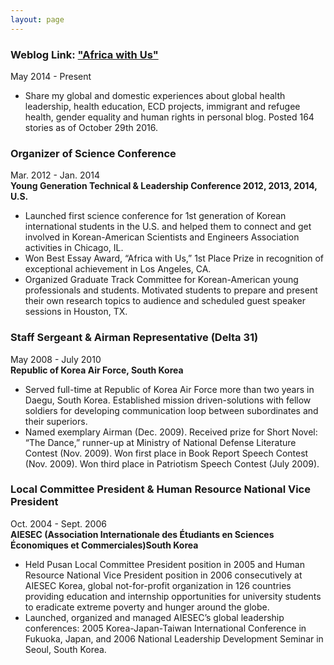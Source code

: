 ```yaml
---
layout: page
---
```


### Weblog Link: ["Africa with Us"](http://africawithcharles.blogspot.com)
May 2014 - Present  
* Share my global and domestic experiences about global health leadership, health education, ECD projects, immigrant and refugee health, gender equality and human rights in personal blog. Posted 164 stories as of October 29th 2016.

### Organizer of Science Conference
Mar. 2012 - Jan. 2014  
__Young Generation Technical & Leadership Conference 2012, 2013, 2014, U.S.__   
* Launched first science conference for 1st generation of Korean international students in the U.S. and helped them to connect and get involved in Korean-American Scientists and Engineers Association activities in Chicago, IL.  
* Won Best Essay Award, “Africa with Us,” 1st Place Prize in recognition of exceptional achievement in Los Angeles, CA.  
* Organized Graduate Track Committee for Korean-American young professionals and students. Motivated students to prepare and present their own research topics to audience and scheduled guest speaker sessions in Houston, TX.  

### Staff Sergeant & Airman Representative (Delta 31)
May 2008 - July 2010  
__Republic of Korea Air Force, South Korea__  
* Served full-time at Republic of Korea Air Force more than two years in Daegu, South Korea. Established mission driven-solutions with fellow soldiers for developing communication loop between subordinates and their superiors.  
* Named exemplary Airman (Dec. 2009). Received prize for Short Novel: “The Dance,” runner-up at Ministry of National Defense Literature Contest (Nov. 2009). Won first place in Book Report Speech Contest (Nov. 2009). Won third place in Patriotism Speech Contest (July 2009).   

### Local Committee President & Human Resource National Vice President
Oct. 2004 - Sept. 2006  
__AIESEC (Association Internationale des Étudiants en Sciences Économiques et Commerciales)South Korea__  
* Held Pusan Local Committee President position in 2005 and Human Resource National Vice President position in 2006 consecutively at AIESEC Korea, global not-for-profit organization in 126 countries providing education and internship opportunities for university students to eradicate extreme poverty and hunger around the globe.  
* Launched, organized and managed AIESEC’s global leadership conferences: 2005 Korea-Japan-Taiwan International Conference in Fukuoka, Japan, and 2006 National Leadership Development Seminar in Seoul, South Korea.

